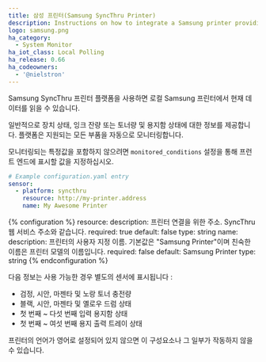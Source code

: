 ```yaml
---
title: 삼성 프린터(Samsung SyncThru Printer)
description: Instructions on how to integrate a Samsung printer providing SyncThru within Home Assistant.
logo: samsung.png
ha_category:
  - System Monitor
ha_iot_class: Local Polling
ha_release: 0.66
ha_codeowners:
  - '@nielstron'
---
```


Samsung SyncThru 프린터 플랫폼을 사용하면 로컬 Samsung 프린터에서 현재 데이터를 읽을 수 있습니다.

일반적으로 장치 상태, 잉크 잔량 또는 토너량 및 용지함 상태에 대한 정보를 제공합니다. 플랫폼은 지원되는 모든 부품을 자동으로 모니터링합니다.

모니터링되는 특정값을 포함하지 않으려면 `monitored_conditions` 설정을 통해 프런트 엔드에 표시할 값을 지정하십시오.

```yaml
# Example configuration.yaml entry
sensor:
  - platform: syncthru
    resource: http://my-printer.address
    name: My Awesome Printer
```

{% configuration %}
  resource:
    description: 프린터 연결을 위한 주소. SyncThru 웹 서비스 주소와 같습니다.
    required: true
    default: false
    type: string
  name:
    description: 프린터의 사용자 지정 이름. 기본값은 "Samsung Printer"이며 친숙한 이름은 프린터 모델의 이름입니다.
    required: false
    default: Samsung Printer
    type: string
{% endconfiguration %}

다음 정보는 사용 가능한 경우 별도의 센서에 표시됩니다 : 

 - 검정, 시안, 마젠타 및 노랑 토너 충전량
 - 블랙, 시안, 마젠타 및 옐로우 드럼 상태
 - 첫 번째 ~ 다섯 번째 입력 용지함 상태
 - 첫 번째 ~ 여섯 번째 용지 출력 트레이 상태

<div class="note warning">
프린터의 언어가 영어로 설정되어 있지 않으면 이 구성요소나 그 일부가 작동하지 않을 수 있습니다.
</div>
